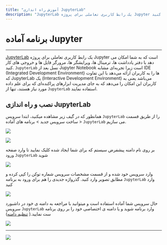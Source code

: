 ```yaml
---
title: "آموزش راه اندازی JupyterLab"
description: "JupyterLab یک رابط کاربری تعاملی برای پروژه Jupyter است که به شما امکان می دهد با دفتر یادداشت ها، ترمینال ها، ویرایشگر ها، مرورگر فایل ها و خروجی های کار کنید."
---
```


# برنامه آماده Jupyter
---

[JupyterLab](https://chabokan.net/services/Jupyterlab/) یک رابط کاربری تعاملی برای پروژه Jupyter است که به شما امکان می دهد با دفتر یادداشت ها، ترمینال ها، ویرایشگر ها، مرورگر فایل ها و خروجی های کار کنید. `JupyterLab` نسل بعد از Jupyter Notebook است زیرا تجربه‌ای مشابه IDE (Integrated Development Environment) ها را به کاربران ارائه می‌دهد با این تفاوت که JupyterLab یک (Interactive Development Environment) می‌باشد یعنی به کاربران این امکان را می‌دهد که به جای مدیریت ابزارهای پراکنده‌ای که برای علم داده مورد نیاز هستند، تنها از `JupyterLab` استفاده نمایند.

## نصب و راه اندازی JupyterLab

همانطور که در گیف زیر مشاهده میکنید، ابتدا سرویس `JupyterLab` را از طریق قسمت ساخت سرویس جدید > برنامه های آماده > `JupyterLab` می سازیم.

![](https://s1.chabokan.net/docs/gifs/jupyter-install.gif)

![](https://s1.chabokan.net/docs/images/jupyter-setup-1.png)

بر روی نام دامنه پیشفرض سیستم که برای شما ایجاد شده کلیک نمایید تا وارد صفحه ورود `JupyterLab` شوید

![](https://s1.chabokan.net/docs/images/jupyter-setup-2.png)

وارد سرویس خود شده و از قسمت مشخصات سرویس شماره توکن را کپی کرده و مطابق تصویر وارد کنید. گذرواژه جدیدی را هم برای ورود به برنامه `JupyterLab` وارد کنید

![](https://s1.chabokan.net/docs/images/jupyter-3.png)

حال سرویس شما آماده استفاده است و میتوانید با مراجعه به دامنه ی خود در داشبورد سرویس `JupyterLab` وارد برنامه شوید و یا دامنه ی اختصاصی خود را بر روی برنامه ست نمایید.( [تنظیم دامنه](https://docs.chabokan.net/domains/))

![](https://s1.chabokan.net/docs/images/jupyter-4.png)

---
<a href="https://hub.chabokan.net/fa/services/create/jupyterlab" ><img src="https://s1.chabokan.net/docs/images/jupyter-banner.png" /></a>